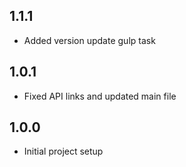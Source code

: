 1.1.1
-----

-	Added version update gulp task

1.0.1
-----

-	Fixed API links and updated main file

1.0.0
-----

-	Initial project setup

